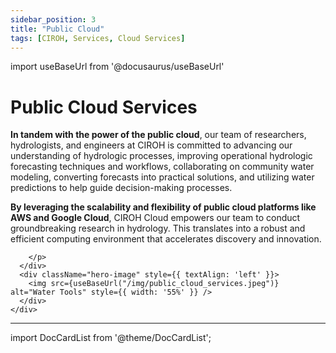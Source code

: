 ```yaml
---
sidebar_position: 3
title: "Public Cloud"
tags: [CIROH, Services, Cloud Services]
---
```


import useBaseUrl from '@docusaurus/useBaseUrl'

# Public Cloud Services

<div className="container">
    <div className="hero-content">
      <div className="hero-text">
        <p>


**In tandem with the power of the public cloud**, our team of researchers, hydrologists, and engineers at CIROH is committed to advancing our understanding of hydrologic processes, improving operational hydrologic forecasting techniques and workflows, collaborating on community water modeling, converting forecasts into practical solutions, and utilizing water predictions to help guide decision-making processes.

**By leveraging the scalability and flexibility of public cloud platforms like AWS and Google Cloud**, CIROH Cloud empowers our team to conduct groundbreaking research in hydrology. This translates into a robust and efficient computing environment that accelerates discovery and innovation.

        </p>
      </div>
      <div className="hero-image" style={{ textAlign: 'left' }}>
        <img src={useBaseUrl("/img/public_cloud_services.jpeg")} alt="Water Tools" style={{ width: '55%' }} />
      </div>
    </div>

</div>

---

import DocCardList from '@theme/DocCardList';

<DocCardList />
